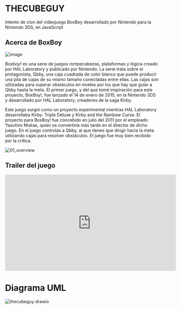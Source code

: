 # THECUBEGUY
Intento de clon del videojuego BoxBoy desarrollado por Nintendo para la Nintendo 3DS, en JavaScript

## Acerca de BoxBoy
![image](https://user-images.githubusercontent.com/126290786/234479825-c9deb7ef-dd62-49de-83b8-ad09ad7e1998.png)

Boxboy! es una serie de juegos rompecabezas, plataformas y lógica creado por HAL Laboratory y publicado por Nintendo. La serie trata sobre el protagonista, Qbby, una caja cuadrada de color blanco que puede producir una pila de cajas de su mismo tamaño conectadas entre ellas. Las cajas son utilizadas para superar obstáculos en niveles por los que hay que guiar a Qbby hasta la meta. El primer juego, y del que tomé inspiración para este proyecto, BoxBoy!, fue lanzado el 14 de enero de 2015, en la Nintendo 3DS y desarrollado por HAL Laboratory, creadores de la saga Kirby.

Este juego surgió como un proyecto experimental mientras HAL Laboratory desarrollaba Kirby: Triple Deluxe y Kirby and the Rainbow Curse. El proyecto para BoxBoy! fue concebido en julio del 2011 por el empleado Yasuhiro Mukae, quien se convertiría más tarde en el director de dicho juego. En el juego controlas a Qbby, al que tienes que dirigir hacia la meta utilizando cajas para resolver obstáculos. El juego fue muy bien recibido por la crítica.

![01_overview](https://user-images.githubusercontent.com/126290786/234463887-4e7dfeb9-b3e3-4d77-89db-869f42be6c5f.gif)

## Trailer del juego
<iframe width="560" height="315" src="https://www.youtube-nocookie.com/embed/W1mvWVwdc_c" title="YouTube video player" frameborder="0" allow="accelerometer; autoplay; clipboard-write; encrypted-media; gyroscope; picture-in-picture; web-share" allowfullscreen></iframe>

# Diagrama UML
![thecubeguy drawio](https://user-images.githubusercontent.com/126290786/235075653-af14c7ec-d938-479b-b6ba-821f4a613606.png)
